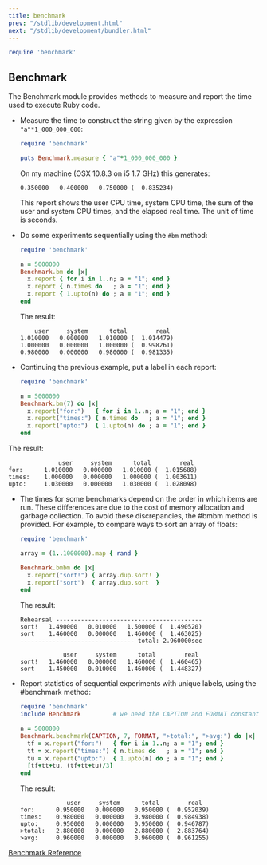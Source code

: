```yaml
---
title: benchmark
prev: "/stdlib/development.html"
next: "/stdlib/development/bundler.html"
---
```



```ruby
require 'benchmark'
```

## Benchmark[](#benchmark)

The Benchmark module provides methods to measure and report the time
used to execute Ruby code.

* Measure the time to construct the string given by the expression
  `"a"*1_000_000_000`:   
  
  ```ruby
  require 'benchmark'
  
  puts Benchmark.measure { "a"*1_000_000_000 }
  ```
  
  On my machine (OSX 10.8.3 on i5 1.7 GHz) this generates:
  
  
  ```
  0.350000   0.400000   0.750000 (  0.835234)
  ```
  
  This report shows the user CPU time, system CPU time, the sum of the
  user and system CPU times, and the elapsed real time. The unit of time
  is seconds.

* Do some experiments sequentially using the `#bm` method:
  
  
  ```ruby
  require 'benchmark'
  
  n = 5000000
  Benchmark.bm do |x|
    x.report { for i in 1..n; a = "1"; end }
    x.report { n.times do   ; a = "1"; end }
    x.report { 1.upto(n) do ; a = "1"; end }
  end
  ```
  
  The result:
  
  
  ```
      user     system      total        real
  1.010000   0.000000   1.010000 (  1.014479)
  1.000000   0.000000   1.000000 (  0.998261)
  0.980000   0.000000   0.980000 (  0.981335)
  ```

* Continuing the previous example, put a label in each report:
  
  
  ```ruby
  require 'benchmark'
  
  n = 5000000
  Benchmark.bm(7) do |x|
    x.report("for:")   { for i in 1..n; a = "1"; end }
    x.report("times:") { n.times do   ; a = "1"; end }
    x.report("upto:")  { 1.upto(n) do ; a = "1"; end }
  end
  ```

The result:


```
              user     system      total        real
for:      1.010000   0.000000   1.010000 (  1.015688)
times:    1.000000   0.000000   1.000000 (  1.003611)
upto:     1.030000   0.000000   1.030000 (  1.028098)
```

* The times for some benchmarks depend on the order in which items are
  run. These differences are due to the cost of memory allocation and
  garbage collection. To avoid these discrepancies, the #bmbm method is
  provided. For example, to compare ways to sort an array of floats:
  
  
  ```ruby
  require 'benchmark'
  
  array = (1..1000000).map { rand }
  
  Benchmark.bmbm do |x|
    x.report("sort!") { array.dup.sort! }
    x.report("sort")  { array.dup.sort  }
  end
  ```
  
  The result:
  
  
  ```
  Rehearsal -----------------------------------------
  sort!   1.490000   0.010000   1.500000 (  1.490520)
  sort    1.460000   0.000000   1.460000 (  1.463025)
  -------------------------------- total: 2.960000sec
  
              user     system      total        real
  sort!   1.460000   0.000000   1.460000 (  1.460465)
  sort    1.450000   0.010000   1.460000 (  1.448327)
  ```

* Report statistics of sequential experiments with unique labels, using
  the #benchmark method:
  
  
  ```ruby
  require 'benchmark'
  include Benchmark         # we need the CAPTION and FORMAT constants
  
  n = 5000000
  Benchmark.benchmark(CAPTION, 7, FORMAT, ">total:", ">avg:") do |x|
    tf = x.report("for:")   { for i in 1..n; a = "1"; end }
    tt = x.report("times:") { n.times do   ; a = "1"; end }
    tu = x.report("upto:")  { 1.upto(n) do ; a = "1"; end }
    [tf+tt+tu, (tf+tt+tu)/3]
  end
  ```
  
  The result:
  
  
  ```
               user     system      total        real
  for:      0.950000   0.000000   0.950000 (  0.952039)
  times:    0.980000   0.000000   0.980000 (  0.984938)
  upto:     0.950000   0.000000   0.950000 (  0.946787)
  >total:   2.880000   0.000000   2.880000 (  2.883764)
  >avg:     0.960000   0.000000   0.960000 (  0.961255)
  ```

<a
href='https://ruby-doc.org/stdlib-2.7.0/libdoc/benchmark/rdoc/Benchmark.html'
class='ruby-doc remote' target='_blank'>Benchmark Reference</a>

